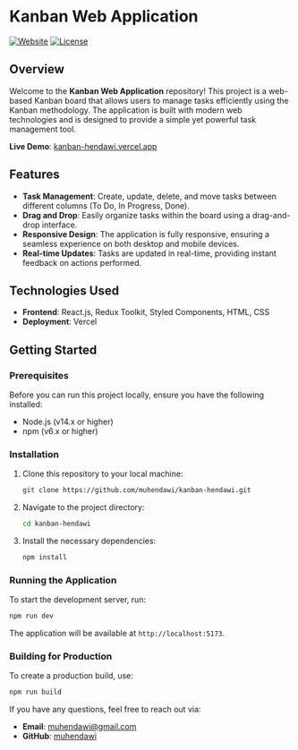 # Kanban Web Application

[![Website](https://img.shields.io/website-up-down-green-red/https/kanban-hendawi.vercel.app.svg)](https://kanban-hendawi.vercel.app/)
[![License](https://img.shields.io/badge/license-MIT-blue.svg)](LICENSE)

## Overview

Welcome to the **Kanban Web Application** repository! This project is a web-based Kanban board that allows users to manage tasks efficiently using the Kanban methodology. The application is built with modern web technologies and is designed to provide a simple yet powerful task management tool.

**Live Demo**: [kanban-hendawi.vercel.app](https://kanban-hendawi.vercel.app/)

## Features

- **Task Management**: Create, update, delete, and move tasks between different columns (To Do, In Progress, Done).
- **Drag and Drop**: Easily organize tasks within the board using a drag-and-drop interface.
- **Responsive Design**: The application is fully responsive, ensuring a seamless experience on both desktop and mobile devices.
- **Real-time Updates**: Tasks are updated in real-time, providing instant feedback on actions performed.

## Technologies Used

- **Frontend**: React.js, Redux Toolkit, Styled Components, HTML, CSS
- **Deployment**: Vercel

## Getting Started

### Prerequisites

Before you can run this project locally, ensure you have the following installed:

- Node.js (v14.x or higher)
- npm (v6.x or higher)

### Installation

1. Clone this repository to your local machine:
   ```bash
   git clone https://github.com/muhendawi/kanban-hendawi.git
   ```
2. Navigate to the project directory:
   ```bash
   cd kanban-hendawi
   ```
3. Install the necessary dependencies:
   ```bash
   npm install
   ```

### Running the Application

To start the development server, run:

```bash
npm run dev
```

The application will be available at `http://localhost:5173`.

### Building for Production

To create a production build, use:

```bash
npm run build
```

If you have any questions, feel free to reach out via:

- **Email**: [muhendawi@gmail.com](mailto:muhendawi@gmail.com)
- **GitHub**: [muhendawi](https://github.com/muhendawi)
